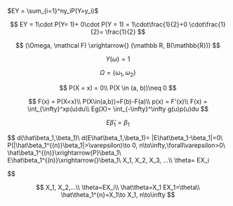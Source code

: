 $EY = \sum_{i=1}^ny_iP(Y=y_i)$

$$
EY = 1\cdot P(Y= 1)+ 0\cdot P(Y = 1) = 1\cdot\frac{1}{2}+0 \cdot\frac{1}{2}= \frac{1}{2}
$$

$$
(\Omega, \mathcal F) \xrightarrow{} (\mathbb R, B(\mathbb{R}))
$$

$$
Y(\omega)=1
$$

$$
\Omega = \{\omega_1, \omega_2\}
$$

$$
P(X = x) = 0\\
P(X \in (a, b))\neq 0
$$

$$
F(x) = P(X<x)\\
P(X\in(a,b))=F(b)-F(a)\\
p(x) = F'(x)\\
F(x) = \int_{\infty}^xp(u)du\\
Eg(X)= \int_{-\infty}^\infty g(u)p(u)du
$$

$$
E\hat\beta_1=\beta_1
$$

\$\$ d(\hat\beta\_1,\beta\_1)\\ d(E\hat\beta\_1,\beta\_1)= \|E\hat\beta\_1-\beta\_1\|=0\\ P(\|\hat\beta\_1\^{(n)}\beta\_1\|\>\varepsilon)\to 0, n\to\infty,\forall\varepsilon\>0\\ \hat\beta\_1\^{(n)}\xrightarrow{P}\beta\_1\\ E\hat\beta\_1\^{(n)}\xrightarrow{}\beta\_1\\ X_1, X_2, X_3, ...\\\\ \theta= EX_i

\$\$

$$
X_1, X_2,...\\
\theta=EX_i\\
\hat\theta=X_1
EX_1=\theta\\
\hat\theta_1^{n}=X_1\to X_1, n\to\infty
$$
